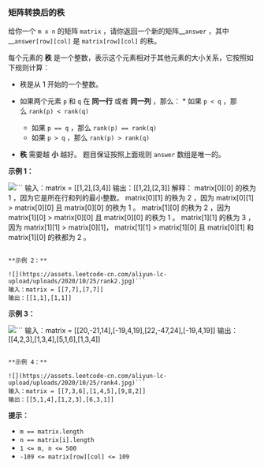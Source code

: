 ### 矩阵转换后的秩 ###
给你一个 `m x n` 的矩阵 `matrix` ，请你返回一个新的矩阵__`answer` ，其中__`answer[row][col]` 是 `matrix[row][col]` 的秩。

每个元素的 **秩** 是一个整数，表示这个元素相对于其他元素的大小关系，它按照如下规则计算：

* 秩是从 1 开始的一个整数。
* 如果两个元素 `p` 和 `q` 在 **同一行** 或者 **同一列** ，那么：    * 如果 `p < q` ，那么 `rank(p) < rank(q)`
    * 如果 `p == q` ，那么 `rank(p) == rank(q)`
    * 如果 `p > q` ，那么 `rank(p) > rank(q)`

* **秩** 需要越 **小** 越好。
题目保证按照上面规则 `answer` 数组是唯一的。



**示例 1：**

![](https://assets.leetcode-cn.com/aliyun-lc-upload/uploads/2020/10/25/rank1.jpg)```
输入：matrix = [[1,2],[3,4]]
输出：[[1,2],[2,3]]
解释：
matrix[0][0] 的秩为 1 ，因为它是所在行和列的最小整数。
matrix[0][1] 的秩为 2 ，因为 matrix[0][1] > matrix[0][0] 且 matrix[0][0] 的秩为 1 。
matrix[1][0] 的秩为 2 ，因为 matrix[1][0] > matrix[0][0] 且 matrix[0][0] 的秩为 1 。
matrix[1][1] 的秩为 3 ，因为 matrix[1][1] > matrix[0][1]， matrix[1][1] > matrix[1][0] 且 matrix[0][1] 和 matrix[1][0] 的秩都为 2 。
```

**示例 2：**

![](https://assets.leetcode-cn.com/aliyun-lc-upload/uploads/2020/10/25/rank2.jpg)```
输入：matrix = [[7,7],[7,7]]
输出：[[1,1],[1,1]]
```

**示例 3：**

![](https://assets.leetcode-cn.com/aliyun-lc-upload/uploads/2020/10/25/rank3.jpg)```
输入：matrix = [[20,-21,14],[-19,4,19],[22,-47,24],[-19,4,19]]
输出：[[4,2,3],[1,3,4],[5,1,6],[1,3,4]]
```

**示例 4：**

![](https://assets.leetcode-cn.com/aliyun-lc-upload/uploads/2020/10/25/rank4.jpg)```
输入：matrix = [[7,3,6],[1,4,5],[9,8,2]]
输出：[[5,1,4],[1,2,3],[6,3,1]]
```



**提示：**

* `m == matrix.length`
* `n == matrix[i].length`
* `1 <= m, n <= 500`
* `-109 <= matrix[row][col] <= 109`

